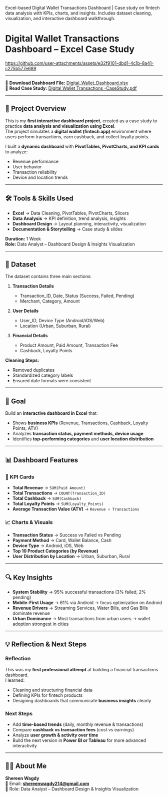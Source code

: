 Excel-based Digital Wallet Transactions Dashboard | Case study on fintech data analysis with KPIs, charts, and insights. Includes dataset cleaning, visualization, and interactive dashboard walkthrough.

#  Digital Wallet Transactions Dashboard – Excel Case Study  


https://github.com/user-attachments/assets/e32f9101-dbd1-4c1b-8a41-c275b577e689

--- 

📂 **Download Dashboard File:** [Digital_Wallet_Dashboard.xlsx](./dashboard/Digital_Wallet_Dashboard.xlsx)  
📑 **Read Case Study:** [Digital Wallet Transactions -CaseStudy.pdf](https://github.com/user-attachments/files/22250589/Digital.Wallet.Transactions.-CaseStudy.pdf)


--- 

## 📌 Project Overview  
This is my **first interactive dashboard project**, created as a case study to practice **data analysis and visualization using Excel**.  
The project simulates a **digital wallet (fintech app)** environment where users perform transactions, earn cashback, and collect loyalty points.  

I built a **dynamic dashboard** with **PivotTables, PivotCharts, and KPI cards** to analyze:  
- Revenue performance  
- User behavior  
- Transaction reliability  
- Device and location trends  

---

## 🛠️ Tools & Skills Used  
- **Excel** → Data Cleaning, PivotTables, PivotCharts, Slicers  
- **Data Analysis** → KPI definition, trend analysis, insights  
- **Dashboard Design** → Layout planning, interactivity, visualization  
- **Documentation & Storytelling** → Case study & slides  

**Duration:** 1 Week  
**Role:** Data Analyst – Dashboard Design & Insights Visualization  

---

## 📂 Dataset  
The dataset contains three main sections:  

1. **Transaction Details**  
   - Transaction_ID, Date, Status (Success, Failed, Pending)  
   - Merchant, Category, Amount  

2. **User Details**  
   - User_ID, Device Type (Android/iOS/Web)  
   - Location (Urban, Suburban, Rural)  

3. **Financial Details**  
   - Product Amount, Paid Amount, Transaction Fee  
   - Cashback, Loyalty Points  

**Cleaning Steps:**  
- Removed duplicates  
- Standardized category labels  
- Ensured date formats were consistent  

---

## 🎯 Goal  
Build an **interactive dashboard in Excel** that:  
- Shows **business KPIs** (Revenue, Transactions, Cashback, Loyalty Points, ATV)  
- Analyzes **transaction status, payment methods, device usage**  
- Identifies **top-performing categories** and **user location distribution**  

---

## 📊 Dashboard Features  

### 🔑 KPI Cards  
- **Total Revenue** → `SUM(Paid Amount)`  
- **Total Transactions** → `COUNT(Transaction_ID)`  
- **Total Cashback** → `SUM(Cashback)`  
- **Total Loyalty Points** → `SUM(Loyalty_Points)`  
- **Average Transaction Value (ATV)** → `Revenue ÷ Transactions`  

### 📈 Charts & Visuals  
- **Transaction Status** → Success vs Failed vs Pending  
- **Payment Method** → Card, Wallet Balance, Cash  
- **Device Type** → Android, iOS, Web  
- **Top 10 Product Categories (by Revenue)**  
- **User Distribution by Location** → Urban, Suburban, Rural  

---

## 🔍 Key Insights  
- **System Stability** → 95% successful transactions (3% failed, 2% pending)  
- **Mobile-First Usage** → 61% via Android → focus optimization on Android  
- **Revenue Drivers** → Streaming Services, Water Bills, and Gas Bills dominate revenue  
- **Urban Dominance** → Most transactions from urban users → wallet adoption strongest in cities


---

## 💡 Reflection & Next Steps  
### Reflection  
This was my **first professional attempt** at building a financial transactions dashboard.  
I learned:  
- Cleaning and structuring financial data  
- Defining KPIs for fintech products  
- Designing dashboards that communicate **business insights** clearly  

### Next Steps  
- Add **time-based trends** (daily, monthly revenue & transactions)  
- Compare **cashback vs transaction fees** (cost vs earnings)  
- Analyze **user growth & activity over time**  
- Build the next version in **Power BI or Tableau** for more advanced interactivity  

---

## 🙋‍♀️ About Me  
**Shereen Wagdy**  
📩 Email: **shereenwagdy214@gmail.com**  
💼 Role: Data Analyst – Dashboard Design & Insights Visualization  
